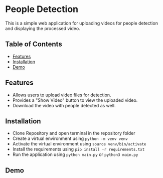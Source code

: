 
# People Detection

This is a simple web application for uploading videos for people detection and displaying the processed video.

## Table of Contents

- [Features](#features)
- [Installation](#installation)
- [Demo](#Demo)



## Features

- Allows users to upload video files for  detection.
- Provides a "Show Video" button to view the uploaded video.
- Download the video with people detected as well. 


## Installation

* Clone Repository and open terminal in the repository folder
* Create a virtual environment using `python -m venv venv`
* Activate the virtual environment using `source venv/bin/activate`
* Install the requirements using `pip install -r requirements.txt`
* Run the application using `python main.py` or `python3 main.py`

## Demo









